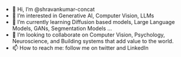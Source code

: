 - 👋 Hi, I’m @shravankumar-concat
- 👀 I’m interested in Generative AI, Computer Vision, LLMs
- 🌱 I’m currently learning Diffusion based models, Large Language Models, GANs, Segmentation Models ...
- 💞️ I’m looking to collaborate on Computer Vision, Psychology, Neuroscience, and Building systems that add value to the world. 
- 📫 How to reach me: follow me on twitter and LinkedIn

<!---
shravankumar-concat/shravankumar-concat is a ✨ special ✨ repository because its `README.md` (this file) appears on your GitHub profile.
You can click the Preview link to take a look at your changes.
--->
